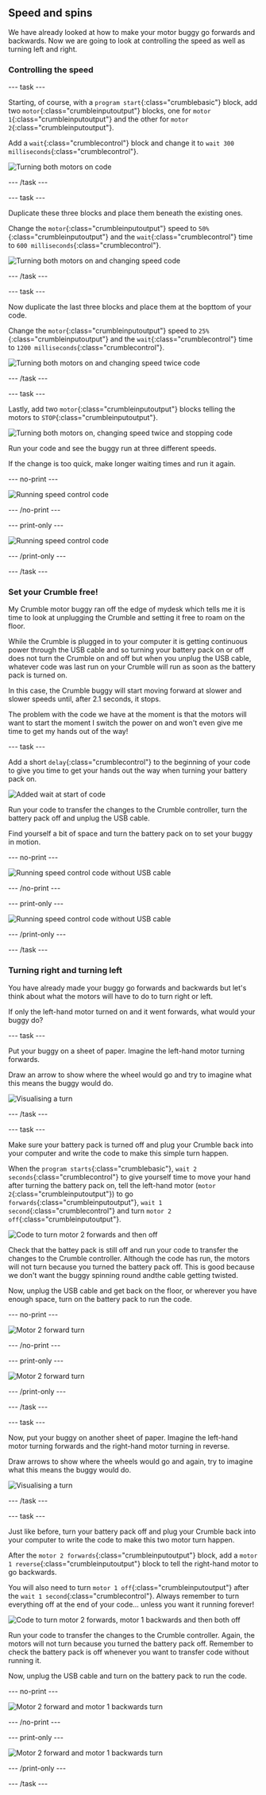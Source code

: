 ## Speed and spins

We have already looked at how to make your motor buggy go forwards and backwards. Now we are going to look at controlling the speed as well as turning left and right.

### Controlling the speed

--- task ---

Starting, of course, with a `program start`{:class="crumblebasic"} block, add two `motor`{:class="crumbleinputoutput"} blocks, one for `motor 1`{:class="crumbleinputoutput"} and the other for `motor 2`{:class="crumbleinputoutput"}.

Add a `wait`{:class="crumblecontrol"} block and change it to `wait 300 milliseconds`{:class="crumblecontrol"}.

![Turning both motors on code](images/speedAndSpins_speedControlCodeStep1.png)

--- /task ---

--- task ---

Duplicate these three blocks and place them beneath the existing ones. 

Change the `motor`{:class="crumbleinputoutput"} speed to `50%`{:class="crumbleinputoutput"} and the `wait`{:class="crumblecontrol"} time to `600 milliseconds`{:class="crumblecontrol"}.

![Turning both motors on and changing speed code](images/speedAndSpins_speedControlCodeStep2.png)

--- /task ---

--- task ---

Now duplicate the last three blocks and place them at the bopttom of your code. 

Change the `motor`{:class="crumbleinputoutput"} speed to `25%`{:class="crumbleinputoutput"} and the `wait`{:class="crumblecontrol"} time to `1200 milliseconds`{:class="crumblecontrol"}.

![Turning both motors on and changing speed twice code](images/speedAndSpins_speedControlCodeStep3.png)

--- /task ---

--- task ---

Lastly, add two `motor`{:class="crumbleinputoutput"} blocks telling the motors to `STOP`{:class="crumbleinputoutput"}.

![Turning both motors on, changing speed twice and stopping code](images/speedAndSpins_speedControlCodeStep4.png)

Run your code and see the buggy run at three different speeds.

If the change is too quick, make longer waiting times and run it again.

--- no-print ---

![Running speed control code](images/speedAndSpins_runningSpeedControlCode.gif)

--- /no-print ---

--- print-only ---

![Running speed control code](images/speedAndSpins_runningSpeedControlCode.png)

--- /print-only ---

--- /task ---

### Set your Crumble free!

My Crumble motor buggy ran off the edge of mydesk which tells me it is time to look at unplugging the Crumble and setting it free to roam on the floor.

While the Crumble is plugged in to your computer it is getting continuous power through the USB cable and so turning your battery pack on or off does not turn the Crumble on and off but when you unplug the USB cable, whatever code was last run on your Crumble will run as soon as the battery pack is turned on.

In this case, the Crumble buggy will start moving forward at slower and slower speeds until, after 2.1 seconds, it stops.

The problem with the code we have at the moment is that the motors will want to start the moment I switch the power on and won't even give me time to get my hands out of the way!

--- task ---

Add a short `delay`{:class="crumblecontrol"} to the beginning of your code to give you time to get your hands out the way when turning your battery pack on.

![Added wait at start of code](images/speedAndSpins_speedControlCodeWithAddedWait.png)

Run your code to transfer the changes to the Crumble controller, turn the battery pack off and unplug the USB cable.

Find yourself a bit of space and turn the battery pack on to set your buggy in motion.

--- no-print ---

![Running speed control code without USB cable](images/speedAndSpins_runningSpeedControlCodeUnplugged.gif)

--- /no-print ---

--- print-only ---

![Running speed control code without USB cable](images/speedAndSpins_runningSpeedControlCodeUnplugged.png)

--- /print-only ---

--- /task ---

### Turning right and turning left

You have already made your buggy go forwards and backwards but let's think about what the motors will have to do to turn right or left.

If only the left-hand motor turned on and it went forwards, what would your buggy do?

--- task ---

Put your buggy on a sheet of paper. Imagine the left-hand motor turning forwards. 

Draw an arrow to show where the wheel would go and try to imagine what this means the buggy would do.

![Visualising a turn](images/speedAndSpins_visualisingTurn.png)

--- /task ---

--- task ---

Make sure your battery pack is turned off and plug your Crumble back into your computer and write the code to make this simple turn happen.

When the `program starts`{:class="crumblebasic"}, `wait 2 seconds`{:class="crumblecontrol"} to give yourself time to move your hand after turning the battery pack on, tell the left-hand motor (`motor 2`{:class="crumbleinputoutput"}) to go `forwards`{:class="crumbleinputoutput"}, `wait 1 second`{:class="crumblecontrol"} and turn `motor 2 off`{:class="crumbleinputoutput"}.

![Code to turn motor 2 forwards and then off](images/speedAndSpins_motor2ForwardTurnCode.png)

Check that the battey pack is still off and run your code to transfer the changes to the Crumble controller. Although the code has run, the motors will not turn because you turned the battery pack off. This is good because we don't want the buggy spinning round andthe cable getting twisted.

Now, unplug the USB cable and get back on the floor, or wherever you have enough space, turn on the battery pack to run the code.

--- no-print ---

![Motor 2 forward turn](images/speedAndSpins_motor2ForwardTurn.gif)

--- /no-print ---

--- print-only ---

![Motor 2 forward turn](images/speedAndSpins_motor2ForwardTurn.png)

--- /print-only ---

--- /task ---

--- task ---

Now, put your buggy on another sheet of paper. Imagine the left-hand motor turning forwards and the right-hand motor turning in reverse. 

Draw arrows to show where the wheels would go and again, try to imagine what this means the buggy would do.

![Visualising a turn](images/speedAndSpins_visualisingTurn2.png)

--- /task ---

--- task ---

Just like before, turn your battery pack off and plug your Crumble back into your computer to write the code to make this two motor turn happen.

After the `motor 2 forwards`{:class="crumbleinputoutput"} block, add a `motor 1 reverse`{:class="crumbleinputoutput"} block to tell the right-hand motor to go backwards.

You will also need to turn `motor 1 off`{:class="crumbleinputoutput"} after the `wait 1 second`{:class="crumblecontrol"}. Always remember to turn everything off at the end of your code... unless you want it running forever!

![Code to turn motor 2 forwards, motor 1 backwards and then both off](images/speedAndSpins_m2ForwardM1BackwardsTurnCode.png)

Run your code to transfer the changes to the Crumble controller. Again, the motors will not turn because you turned the battery pack off. Remember to check the battery pack is off whenever you want to transfer code without running it.

Now, unplug the USB cable and turn on the battery pack to run the code.

--- no-print ---

![Motor 2 forward and motor 1 backwards turn](images/speedAndSpins_m2ForwardM1BackwardsTurn.gif)

--- /no-print ---

--- print-only ---

![Motor 2 forward and motor 1 backwards turn](images/speedAndSpins_m2ForwardM1BackwardsTurn.png)

--- /print-only ---

--- /task ---